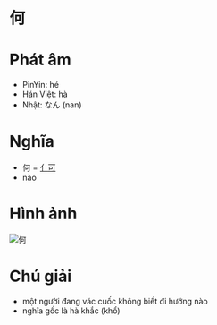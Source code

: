 # 何

# Phát âm
* PinYin: hé
* Hán Việt: hà
* Nhật: なん (nan)

# Nghĩa
* 何 = [亻](亻.md)[可](可.md)
* nào

# Hình ảnh
![何](../img/何.png)

# Chú giải
+ một người đang vác cuốc không biết đi hướng nào
+ nghĩa gốc là hà khắc (khổ)

<script>window.HANZI_FIELD='何';</script>